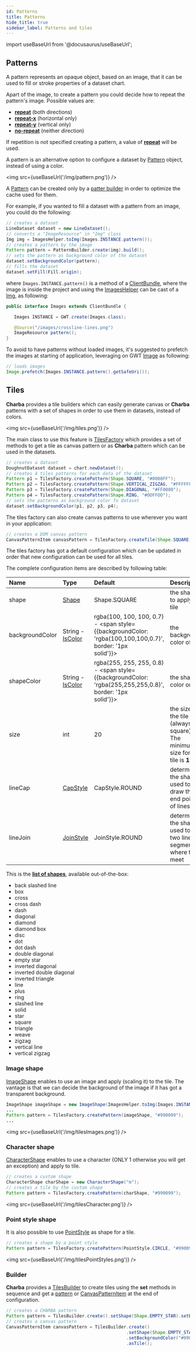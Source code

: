 ```yaml
---
id: Patterns
title: Patterns
hide_title: true
sidebar_label: Patterns and tiles
---
```

import useBaseUrl from '@docusaurus/useBaseUrl';

## Patterns

A pattern represents an opaque object, based on an image, that it can be used to fill or stroke properties of a dataset chart.

Apart of the image, to create a pattern you could decide how to repeat the pattern's image. Possible values are:

  * **[repeat](https://pepstock-org.github.io/Charba/5.5/org/pepstock/charba/client/dom/enums/Repetition.html#REPEAT)** (both directions)
  * **[repeat-x](https://pepstock-org.github.io/Charba/5.5/org/pepstock/charba/client/dom/enums/Repetition.html#REPEAT_X)** (horizontal only)
  * **[repeat-y](https://pepstock-org.github.io/Charba/5.5/org/pepstock/charba/client/dom/enums/Repetition.html#REPEAT_Y)** (vertical only)
  * **[no-repeat](https://pepstock-org.github.io/Charba/5.5/org/pepstock/charba/client/dom/enums/Repetition.html#NO_REPEAT)** (neither direction)

If repetition is not specified creating a pattern, a value of **[repeat](https://pepstock-org.github.io/Charba/5.5/org/pepstock/charba/client/dom/enums/Repetition.html#REPEAT)** will be used.

A pattern is an alternative option to configure a dataset by [Pattern](https://pepstock-org.github.io/Charba/5.5/org/pepstock/charba/client/colors/Pattern.html) object, instead of using a color.

<img src={useBaseUrl('/img/pattern.png')} />

A [Pattern](https://pepstock-org.github.io/Charba/5.5/org/pepstock/charba/client/colors/Pattern.html) can be created only by a [patter builder](https://pepstock-org.github.io/Charba/5.5/org/pepstock/charba/client/colors/PatternBuilder.html) in order to optimize the cache used for them. 

For example, if you wanted to fill a dataset with a pattern from an image, you could do the following:

```java
// creates a dataset
LineDataset dataset = new LineDataset();
// converts a "ImageResource" in "Img" class
Img img = ImagesHelper.toImg(Images.INSTANCE.pattern());
// creates a pattern by the image     
Pattern pattern = PatternBuilder.create(img).build();
// sets the pattern as background color of the dataset      
dataset.setBackgroundColor(pattern);
// fills the dataset
dataset.setFill(Fill.origin);
```

where `Images.INSTANCE.pattern()` is a method of a [ClientBundle](http://www.gwtproject.org/javadoc/latest/com/google/gwt/resources/client/ClientBundle.html), where the image is inside the project and using the [ImagesHelper](https://pepstock-org.github.io/Charba/5.5/org/pepstock/charba/client/gwt/ImagesHelper.html) can be cast of a [Img](https://pepstock-org.github.io/Charba/5.5/org/pepstock/charba/client/dom/elements/Img.html), as following:


```java
public interface Images extends ClientBundle {

   Images INSTANCE = GWT.create(Images.class);

   @Source("/images/crossline-lines.png")
   ImageResource pattern();
}
```
 
To avoid to have patterns without loaded images, it's suggested to prefetch the images at starting of application, leveraging on GWT [Image](http://www.gwtproject.org/javadoc/latest/com/google/gwt/user/client/ui/Image.html#prefetch-com.google.gwt.safehtml.shared.SafeUri-) as following:

```java
// loads images
Image.prefetch(Images.INSTANCE.pattern().getSafeUri());
```

## Tiles

**Charba** provides a tile builders which can easily generate canvas or **Charba** patterns with a set of shapes in order to use them in datasets, instead of colors.

<img src={useBaseUrl('/img/tiles.png')} />

The main class to use this feature is [TilesFactory](https://pepstock-org.github.io/Charba/5.5/org/pepstock/charba/client/colors/tiles/TilesFactory.html) which provides a set of methods to get a tile as canvas pattern or as **Charba** pattern which can be used in the datasets.

```java
// creates a dataset
DoughnutDataset dataset = chart.newDataset();
// creates 4 tiles patterns for each data of the dataset
Pattern p1 = TilesFactory.createPattern(Shape.SQUARE, "#0000FF");
Pattern p2 = TilesFactory.createPattern(Shape.VERTICAL_ZIGZAG, "#FFFFFF");
Pattern p3 = TilesFactory.createPattern(Shape.DIAGONAL, "#FF0000");
Pattern p4 = TilesFactory.createPattern(Shape.RING, "#OOFFOO");
// sets the patterns as background color fo dataset
dataset.setBackgroundColor(p1, p2, p3, p4);
```

The tiles factory can also create canvas patterns to use wherever you want in your application:

```java
// creates a DOM canvas pattern
CanvasPatternItem canvasPattern = TilesFactory.createTile(Shape.SQUARE, "#0000FF");
```

The tiles factory has got a default configuration which can be updated in order that new configuration can be used for all tiles.

The complete configuration items are described by following table:

| Name | Type | Default  | Description
| :- | :- | :- | :-
| shape | [Shape](https://pepstock-org.github.io/Charba/5.5/org/pepstock/charba/client/colors/tiles/Shape.html) | Shape.SQUARE | the shape to apply on tile
| backgroundColor | String - [IsColor](https://pepstock-org.github.io/Charba/5.5/org/pepstock/charba/client/colors/IsColor.html) | rgba(100, 100, 100, 0.7) - <span style={{backgroundColor: 'rgba(100,100,100,0.7)', border: '1px solid'}}>&nbsp;&nbsp;&nbsp;&nbsp;&nbsp;&nbsp;&nbsp;&nbsp;</span> | the background color of tile
| shapeColor | String - [IsColor](https://pepstock-org.github.io/Charba/5.5/org/pepstock/charba/client/colors/IsColor.html) | rgba(255, 255, 255, 0.8) - <span style={{backgroundColor: 'rgba(255,255,255,0.8)', border: '1px solid'}}>&nbsp;&nbsp;&nbsp;&nbsp;&nbsp;&nbsp;&nbsp;&nbsp;</span> | the shape color on tile
| size | int | 20 | the size of the tile (always a square). The minimum size for a tile is **10**.
| lineCap | [CapStyle](https://pepstock-org.github.io/Charba/5.5/org/pepstock/charba/client/enums/CapStyle.html) | CapStyle.ROUND | determines the shape used to draw the end points of lines
| lineJoin | [JoinStyle](https://pepstock-org.github.io/Charba/5.5/org/pepstock/charba/client/enums/JoinStyle.html) | JoinStyle.ROUND | determines the shape used to join two line segments where they meet

This is the **[list of shapes](https://pepstock-org.github.io/Charba/5.5/org/pepstock/charba/client/colors/tiles/Shape.html)**, available out-of-the-box:

  * back slashed line
  * box
  * cross
  * cross dash
  * dash
  * diagonal
  * diamond
  * diamond box
  * disc
  * dot
  * dot dash
  * double diagonal
  * empty star
  * inverted diagonal
  * inverted double diagonal
  * inverted triangle
  * line
  * plus
  * ring
  * slashed line
  * solid
  * star
  * square
  * triangle
  * weave
  * zigzag
  * vertical line
  * vertical zigzag

### Image shape

[ImageShape](https://pepstock-org.github.io/Charba/5.5/org/pepstock/charba/client/colors/tiles/ImageShape.html) enables to use an image and apply (scaling it) to the tile. The vantage is that we can decide the background of the image if it has got a transparent background.

```java
ImageShape imageShape = new ImageShape(ImagesHelper.toImg(Images.INSTANCE.myImage()));
...		
Pattern pattern = TilesFactory.createPattern(imageShape, "#990099");
...
```

<img src={useBaseUrl('/img/tilesImages.png')} />

### Character shape

[CharacterShape](https://pepstock-org.github.io/Charba/5.5/org/pepstock/charba/client/colors/tiles/CharacterShape.html) enables to use a character (ONLY 1 otherwise you will get an exception) and apply to tile. 

```java
// creates a custom shape
CharacterShape charShape = new CharacterShape("m");
// creates a tile by the custom shape
Pattern pattern = TilesFactory.createPattern(charShape, "#990099");
```

<img src={useBaseUrl('/img/tilesCharacter.png')} />

### Point style shape

It is also possible to use [PointStyle](https://pepstock-org.github.io/Charba/5.5/org/pepstock/charba/client/enums/PointStyle.html) as shape for a tile.

```java
// creates a shape by a point style
Pattern pattern = TilesFactory.createPattern(PointStyle.CIRCLE, "#990099");
```

<img src={useBaseUrl('/img/tilesPointStyles.png')} />

### Builder

**Charba** provides a [TilesBuilder](https://pepstock-org.github.io/Charba/5.5/org/pepstock/charba/client/colors/tiles/TilesBuilder.html) to create tiles using the **set** methods in sequence and get a [pattern](https://pepstock-org.github.io/Charba/5.5/org/pepstock/charba/client/colors/Pattern.html) or [CanvasPatternItem](https://pepstock-org.github.io/Charba/5.5/org/pepstock/charba/client/dom/elements/CanvasPatternItem.html) at the end of configuration.

```java
// creates a CHARBA pattern
Pattern pattern = TilesBuilder.create().setShape(Shape.EMPTY_STAR).setBackgroundColor("#990099").asPattern();
// creates a canvas pattern
CanvasPatternItem canvasPattern = TilesBuilder.create()
                                              .setShape(Shape.EMPTY_STAR)
                                              .setBackgroundColor("#990099")
                                              .asTile();
```
